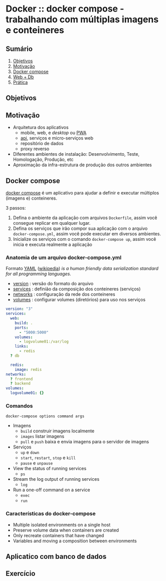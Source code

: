 # [](#docker) Docker :: docker compose - trabalhando com múltiplas imagens e conteineres

## [](#sumario) Sumário

1. [Objetivos](#goals)
2. [Motivação](#motivation)
3. [Docker compose](#compose)
4. [Web + Db](#app)
5. [Prática](#lab)

## [](#goals) Objetivos

## [](#motivation) Motivação

- Arquitetura dos aplicativos
  - mobile, web, e _desktop_ ou [PWA](https://developers.google.com/web/progressive-web-apps/)
  - [api](https://cloud.google.com/apis/design/), serviços e micro-serviços web
  - repositório de dados
  - proxy reverso
- Diferentes ambientes de instalação: Desenvolvimento, Teste, Homologação, Produção, etc
- Aproximação da infra-estrutura de produção dos outros ambientes

## [](#compose) Docker compose

[docker compose](https://docs.docker.com/compose/overview/) é um aplicativo para ajudar a definir e executar múltiplos (imagens e) conteineres.

3 passos:

1. Defina o ambiente da aplicação com arquivos `Dockerfile`, assim você consegue replicar em qualquer lugar.
2. Defina os serviços que irão compor sua aplicação com o arquivo `docker-compose.yml`, assim você pode executar em diversos ambientes.
3. Inicialize os serviços com o comando `docker-compose up`, assim você inicia e executa realmente a aplicação

### [](#anatomy) Anatomia de um arquivo docker-compose.yml

Formato [YAML](http://yaml.org) ([wikipedia](https://pt.wikipedia.org/wiki/YAML)) _is a human friendly data serialization standard for all programming languages._

- [version](https://docs.docker.com/compose/compose-file/#versioning) : versão do formato do arquivo
- [services](https://docs.docker.com/compose/compose-file/#service-configuration-reference) : definião da composição dos conteineres (serviços)
- [networks](https://docs.docker.com/compose/networking/) : configuração da rede dos conteineres
- [volumes](https://docs.docker.com/compose/compose-file/#volumes) : configurar volumes (diretórios) para uso nos serviços

```yml
version: "3"
services:
  web:
    build: .
    ports:
      - "5000:5000"
    volumes:
      - logvolume01:/var/log
    links:
      - redis
  ? db

  redis:
    image: redis
networks:
  ? frontend
  ? backend
volumes:
  logvolume01: {}
```

### [](#commands) Comandos

`docker-compose options command args`

- Imagens
  - `build` construir imagens localmente
  - `images` listar imagens
  - `pull` e `push` baixa e envia imagens para o servidor de imagens
- Serviços
  - `up` e `down`
  - `start`, `restart`, `stop` e `kill`
  - `pause` e `unpause`
- View the status of running services
  - `ps`
- Stream the log output of running services
  - `log`
- Run a one-off command on a service
  - `exec`
  - `run`

### [](#features) Características do docker-compose

- Multiple isolated environments on a single host
- Preserve volume data when containers are created
- Only recreate containers that have changed
- Variables and moving a composition between environments

## [](#app) Aplicatico com banco de dados

## [](#lab) Exercício
